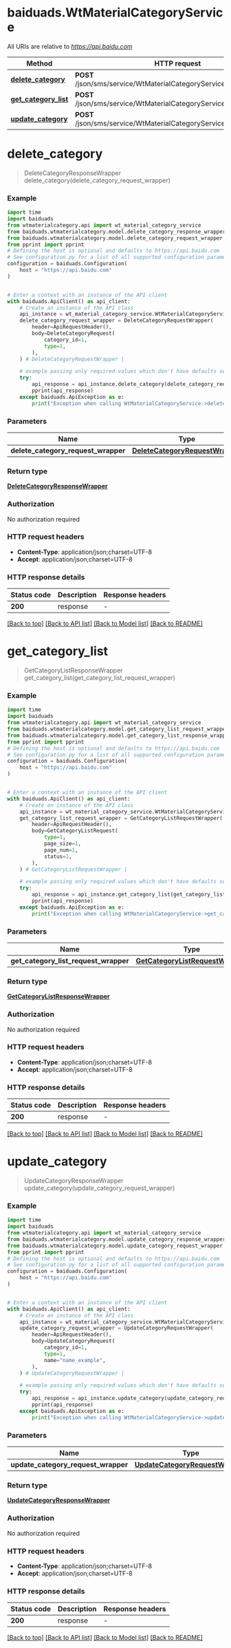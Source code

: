 # baiduads.WtMaterialCategoryService

All URIs are relative to *https://api.baidu.com*

Method | HTTP request | Description
------------- | ------------- | -------------
[**delete_category**](WtMaterialCategoryService.md#delete_category) | **POST** /json/sms/service/WtMaterialCategoryService/deleteCategory | 
[**get_category_list**](WtMaterialCategoryService.md#get_category_list) | **POST** /json/sms/service/WtMaterialCategoryService/getCategoryList | 
[**update_category**](WtMaterialCategoryService.md#update_category) | **POST** /json/sms/service/WtMaterialCategoryService/updateCategory | 


# **delete_category**
> DeleteCategoryResponseWrapper delete_category(delete_category_request_wrapper)



### Example


```python
import time
import baiduads
from wtmaterialcategory.api import wt_material_category_service
from baiduads.wtmaterialcategory.model.delete_category_response_wrapper import DeleteCategoryResponseWrapper
from baiduads.wtmaterialcategory.model.delete_category_request_wrapper import DeleteCategoryRequestWrapper
from pprint import pprint
# Defining the host is optional and defaults to https://api.baidu.com
# See configuration.py for a list of all supported configuration parameters.
configuration = baiduads.Configuration(
    host = "https://api.baidu.com"
)


# Enter a context with an instance of the API client
with baiduads.ApiClient() as api_client:
    # Create an instance of the API class
    api_instance = wt_material_category_service.WtMaterialCategoryService(api_client)
    delete_category_request_wrapper = DeleteCategoryRequestWrapper(
        header=ApiRequestHeader(),
        body=DeleteCategoryRequest(
            category_id=1,
            type=1,
        ),
    ) # DeleteCategoryRequestWrapper | 

    # example passing only required values which don't have defaults set
    try:
        api_response = api_instance.delete_category(delete_category_request_wrapper)
        pprint(api_response)
    except baiduads.ApiException as e:
        print("Exception when calling WtMaterialCategoryService->delete_category: %s\n" % e)
```


### Parameters

Name | Type | Description  | Notes
------------- | ------------- | ------------- | -------------
 **delete_category_request_wrapper** | [**DeleteCategoryRequestWrapper**](DeleteCategoryRequestWrapper.md)|  |

### Return type

[**DeleteCategoryResponseWrapper**](DeleteCategoryResponseWrapper.md)

### Authorization

No authorization required

### HTTP request headers

 - **Content-Type**: application/json;charset=UTF-8
 - **Accept**: application/json;charset=UTF-8


### HTTP response details

| Status code | Description | Response headers |
|-------------|-------------|------------------|
**200** | response |  -  |

[[Back to top]](#) [[Back to API list]](../README.md#documentation-for-api-endpoints) [[Back to Model list]](../README.md#documentation-for-models) [[Back to README]](../README.md)

# **get_category_list**
> GetCategoryListResponseWrapper get_category_list(get_category_list_request_wrapper)



### Example


```python
import time
import baiduads
from wtmaterialcategory.api import wt_material_category_service
from baiduads.wtmaterialcategory.model.get_category_list_request_wrapper import GetCategoryListRequestWrapper
from baiduads.wtmaterialcategory.model.get_category_list_response_wrapper import GetCategoryListResponseWrapper
from pprint import pprint
# Defining the host is optional and defaults to https://api.baidu.com
# See configuration.py for a list of all supported configuration parameters.
configuration = baiduads.Configuration(
    host = "https://api.baidu.com"
)


# Enter a context with an instance of the API client
with baiduads.ApiClient() as api_client:
    # Create an instance of the API class
    api_instance = wt_material_category_service.WtMaterialCategoryService(api_client)
    get_category_list_request_wrapper = GetCategoryListRequestWrapper(
        header=ApiRequestHeader(),
        body=GetCategoryListRequest(
            type=1,
            page_size=1,
            page_num=1,
            status=1,
        ),
    ) # GetCategoryListRequestWrapper | 

    # example passing only required values which don't have defaults set
    try:
        api_response = api_instance.get_category_list(get_category_list_request_wrapper)
        pprint(api_response)
    except baiduads.ApiException as e:
        print("Exception when calling WtMaterialCategoryService->get_category_list: %s\n" % e)
```


### Parameters

Name | Type | Description  | Notes
------------- | ------------- | ------------- | -------------
 **get_category_list_request_wrapper** | [**GetCategoryListRequestWrapper**](GetCategoryListRequestWrapper.md)|  |

### Return type

[**GetCategoryListResponseWrapper**](GetCategoryListResponseWrapper.md)

### Authorization

No authorization required

### HTTP request headers

 - **Content-Type**: application/json;charset=UTF-8
 - **Accept**: application/json;charset=UTF-8


### HTTP response details

| Status code | Description | Response headers |
|-------------|-------------|------------------|
**200** | response |  -  |

[[Back to top]](#) [[Back to API list]](../README.md#documentation-for-api-endpoints) [[Back to Model list]](../README.md#documentation-for-models) [[Back to README]](../README.md)

# **update_category**
> UpdateCategoryResponseWrapper update_category(update_category_request_wrapper)



### Example


```python
import time
import baiduads
from wtmaterialcategory.api import wt_material_category_service
from baiduads.wtmaterialcategory.model.update_category_response_wrapper import UpdateCategoryResponseWrapper
from baiduads.wtmaterialcategory.model.update_category_request_wrapper import UpdateCategoryRequestWrapper
from pprint import pprint
# Defining the host is optional and defaults to https://api.baidu.com
# See configuration.py for a list of all supported configuration parameters.
configuration = baiduads.Configuration(
    host = "https://api.baidu.com"
)


# Enter a context with an instance of the API client
with baiduads.ApiClient() as api_client:
    # Create an instance of the API class
    api_instance = wt_material_category_service.WtMaterialCategoryService(api_client)
    update_category_request_wrapper = UpdateCategoryRequestWrapper(
        header=ApiRequestHeader(),
        body=UpdateCategoryRequest(
            category_id=1,
            type=1,
            name="name_example",
        ),
    ) # UpdateCategoryRequestWrapper | 

    # example passing only required values which don't have defaults set
    try:
        api_response = api_instance.update_category(update_category_request_wrapper)
        pprint(api_response)
    except baiduads.ApiException as e:
        print("Exception when calling WtMaterialCategoryService->update_category: %s\n" % e)
```


### Parameters

Name | Type | Description  | Notes
------------- | ------------- | ------------- | -------------
 **update_category_request_wrapper** | [**UpdateCategoryRequestWrapper**](UpdateCategoryRequestWrapper.md)|  |

### Return type

[**UpdateCategoryResponseWrapper**](UpdateCategoryResponseWrapper.md)

### Authorization

No authorization required

### HTTP request headers

 - **Content-Type**: application/json;charset=UTF-8
 - **Accept**: application/json;charset=UTF-8


### HTTP response details

| Status code | Description | Response headers |
|-------------|-------------|------------------|
**200** | response |  -  |

[[Back to top]](#) [[Back to API list]](../README.md#documentation-for-api-endpoints) [[Back to Model list]](../README.md#documentation-for-models) [[Back to README]](../README.md)

